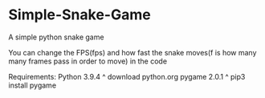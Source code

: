# Simple-Snake-Game
A simple python snake game

You can change the FPS(fps) and how fast the snake moves(f is how many many frames pass in order to move) in the code


Requirements:
  Python 3.9.4
    ^ download python.org
  pygame 2.0.1
    ^ pip3 install pygame

